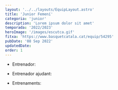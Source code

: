 ```yaml
---
layout: '../../layouts/EquipLayout.astro'
title: 'Junior Femení'
categoria: 'junior'
description: 'Lorem ipsum dolor sit amet'
temporada: '2022/2023'
heroImage: '/images/escutca.gif'
fitxa: 'https://www.basquetcatala.cat/equip/54295'
pubDate: '08 Sep 2022'
updatedDate:
order: 1
---
```


- Entrenador:

- Entrenador ajudant:

- Entrenaments:
